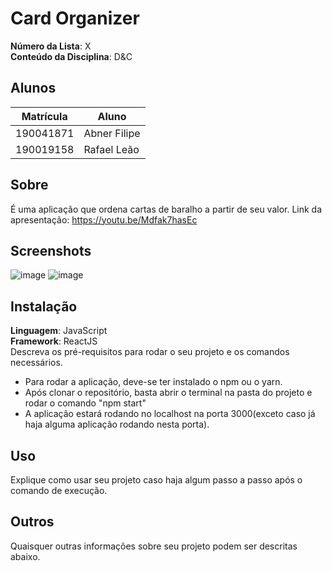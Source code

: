 # Card Organizer

**Número da Lista**: X<br>
**Conteúdo da Disciplina**: D&C<br>

## Alunos
|Matrícula | Aluno |
| -- | -- |
| 190041871  |  Abner Filipe |
| 190019158  |  Rafael Leão |

## Sobre 
É uma aplicação que ordena cartas de baralho a partir de seu valor.
Link da apresentação: https://youtu.be/Mdfak7hasEc

## Screenshots
![image](https://user-images.githubusercontent.com/54643266/134987090-0b0055b7-556f-40df-af55-a505e1cd60c8.png)
![image](https://user-images.githubusercontent.com/54643266/134987028-1021b560-f30d-4d80-a6d8-032a88ac629b.png)

## Instalação 
**Linguagem**: JavaScript<br>
**Framework**: ReactJS<br>
Descreva os pré-requisitos para rodar o seu projeto e os comandos necessários.
- Para rodar a aplicação, deve-se ter instalado o npm ou o yarn.
- Após clonar o repositório, basta abrir o terminal na pasta do projeto e rodar o comando "npm start"
- A aplicação estará rodando no localhost na porta 3000(exceto caso já haja alguma aplicação rodando nesta porta).

## Uso 
Explique como usar seu projeto caso haja algum passo a passo após o comando de execução.

## Outros 
Quaisquer outras informações sobre seu projeto podem ser descritas abaixo.




